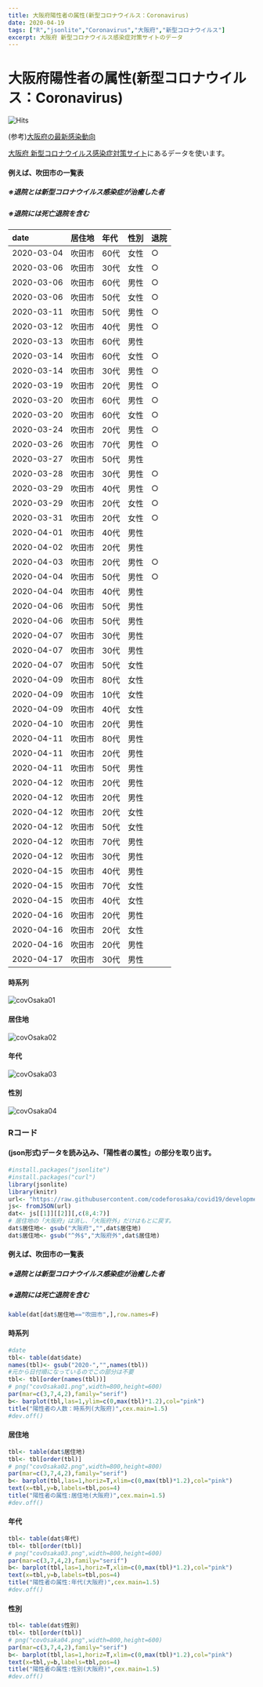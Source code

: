 ```yaml
---
title: 大阪府陽性者の属性(新型コロナウイルス：Coronavirus)
date: 2020-04-19
tags: ["R","jsonlite","Coronavirus","大阪府","新型コロナウイルス"]
excerpt: 大阪府 新型コロナウイルス感染症対策サイトのデータ
---
```


# 大阪府陽性者の属性(新型コロナウイルス：Coronavirus)

![Hits](https://hitcounter.pythonanywhere.com/count/tag.svg?url=https%3A%2F%2Fgitpress.io%2F%40statrstart%2FCoronavirus12)  

(参考)[大阪府の最新感染動向](https://covid19-osaka.info/)  

[大阪府 新型コロナウイルス感染症対策サイト](https://github.com/codeforosaka/covid19)にあるデータを使います。

#### 例えば、吹田市の一覧表
##### ※退院とは新型コロナウイルス感染症が治癒した者
##### ※退院には死亡退院を含む

|date       |居住地 |年代 |性別 |退院 |
|:----------|:------|:----|:----|:----|
|2020-03-04 |吹田市 |60代 |女性 |○   |
|2020-03-06 |吹田市 |30代 |女性 |○   |
|2020-03-06 |吹田市 |60代 |男性 |○   |
|2020-03-06 |吹田市 |50代 |女性 |○   |
|2020-03-11 |吹田市 |50代 |男性 |○   |
|2020-03-12 |吹田市 |40代 |男性 |○   |
|2020-03-13 |吹田市 |60代 |男性 |     |
|2020-03-14 |吹田市 |60代 |女性 |○   |
|2020-03-14 |吹田市 |30代 |男性 |○   |
|2020-03-19 |吹田市 |20代 |男性 |○   |
|2020-03-20 |吹田市 |60代 |男性 |○   |
|2020-03-20 |吹田市 |60代 |女性 |○   |
|2020-03-24 |吹田市 |20代 |男性 |○   |
|2020-03-26 |吹田市 |70代 |男性 |○   |
|2020-03-27 |吹田市 |50代 |男性 |     |
|2020-03-28 |吹田市 |30代 |男性 |○   |
|2020-03-29 |吹田市 |40代 |男性 |○   |
|2020-03-29 |吹田市 |20代 |女性 |○   |
|2020-03-31 |吹田市 |20代 |女性 |○   |
|2020-04-01 |吹田市 |40代 |男性 |     |
|2020-04-02 |吹田市 |20代 |男性 |     |
|2020-04-03 |吹田市 |20代 |男性 |○   |
|2020-04-04 |吹田市 |50代 |男性 |○   |
|2020-04-04 |吹田市 |40代 |男性 |     |
|2020-04-06 |吹田市 |50代 |男性 |     |
|2020-04-06 |吹田市 |50代 |男性 |     |
|2020-04-07 |吹田市 |30代 |男性 |     |
|2020-04-07 |吹田市 |30代 |男性 |     |
|2020-04-07 |吹田市 |50代 |女性 |     |
|2020-04-09 |吹田市 |80代 |女性 |     |
|2020-04-09 |吹田市 |10代 |女性 |     |
|2020-04-09 |吹田市 |40代 |女性 |     |
|2020-04-10 |吹田市 |20代 |男性 |     |
|2020-04-11 |吹田市 |80代 |男性 |     |
|2020-04-11 |吹田市 |20代 |男性 |     |
|2020-04-11 |吹田市 |50代 |男性 |     |
|2020-04-12 |吹田市 |20代 |男性 |     |
|2020-04-12 |吹田市 |20代 |男性 |     |
|2020-04-12 |吹田市 |20代 |女性 |     |
|2020-04-12 |吹田市 |50代 |女性 |     |
|2020-04-12 |吹田市 |70代 |男性 |     |
|2020-04-12 |吹田市 |30代 |男性 |     |
|2020-04-15 |吹田市 |40代 |男性 |     |
|2020-04-15 |吹田市 |70代 |女性 |     |
|2020-04-15 |吹田市 |40代 |女性 |     |
|2020-04-16 |吹田市 |20代 |男性 |     |
|2020-04-16 |吹田市 |20代 |女性 |     |
|2020-04-16 |吹田市 |20代 |男性 |     |
|2020-04-17 |吹田市 |30代 |男性 |     |

#### 時系列

![covOsaka01](https://raw.githubusercontent.com/statrstart/statrstart.github.com/master/source/images/covOsaka01.png)

#### 居住地

![covOsaka02](https://raw.githubusercontent.com/statrstart/statrstart.github.com/master/source/images/covOsaka02.png)

#### 年代

![covOsaka03](https://raw.githubusercontent.com/statrstart/statrstart.github.com/master/source/images/covOsaka03.png)

#### 性別

![covOsaka04](https://raw.githubusercontent.com/statrstart/statrstart.github.com/master/source/images/covOsaka04.png)

### Rコード

#### (json形式)データを読み込み、「陽性者の属性」の部分を取り出す。

```R
#install.packages("jsonlite")
#install.packages("curl")
library(jsonlite)
library(knitr)
url<- "https://raw.githubusercontent.com/codeforosaka/covid19/development/data/data.json"
js<- fromJSON(url)
dat<- js[[1]][[2]][,c(8,4:7)]
# 居住地の「大阪府」は消し、「大阪府外」だけはもとに戻す。
dat$居住地<- gsub("大阪府","",dat$居住地)
dat$居住地<- gsub("^外$","大阪府外",dat$居住地)
```

#### 例えば、吹田市の一覧表
##### ※退院とは新型コロナウイルス感染症が治癒した者
##### ※退院には死亡退院を含む 

```R
kable(dat[dat$居住地=="吹田市",],row.names=F)
```

#### 時系列

```R
#date
tbl<- table(dat$date)
names(tbl)<- gsub("2020-","",names(tbl))
#元から日付順になっているのでこの部分は不要
tbl<- tbl[order(names(tbl))]
# png("covOsaka01.png",width=800,height=600)
par(mar=c(3,7,4,2),family="serif")
b<- barplot(tbl,las=1,ylim=c(0,max(tbl)*1.2),col="pink")
title("陽性者の人数：時系列(大阪府)",cex.main=1.5)
#dev.off()
```

#### 居住地

```R
tbl<- table(dat$居住地)
tbl<- tbl[order(tbl)]
# png("covOsaka02.png",width=800,height=800)
par(mar=c(3,7,4,2),family="serif")
b<- barplot(tbl,las=1,horiz=T,xlim=c(0,max(tbl)*1.2),col="pink")
text(x=tbl,y=b,labels=tbl,pos=4)
title("陽性者の属性:居住地(大阪府)",cex.main=1.5)
#dev.off()
```

#### 年代

```R
tbl<- table(dat$年代)
tbl<- tbl[order(tbl)]
# png("covOsaka03.png",width=800,height=600)
par(mar=c(3,7,4,2),family="serif")
b<- barplot(tbl,las=1,horiz=T,xlim=c(0,max(tbl)*1.2),col="pink")
text(x=tbl,y=b,labels=tbl,pos=4)
title("陽性者の属性:年代(大阪府)",cex.main=1.5)
#dev.off()
```

#### 性別

```R
tbl<- table(dat$性別)
tbl<- tbl[order(tbl)]
# png("covOsaka04.png",width=800,height=600)
par(mar=c(3,7,4,2),family="serif")
b<- barplot(tbl,las=1,horiz=T,xlim=c(0,max(tbl)*1.2),col="pink")
text(x=tbl,y=b,labels=tbl,pos=4)
title("陽性者の属性:性別(大阪府)",cex.main=1.5)
#dev.off()
```
